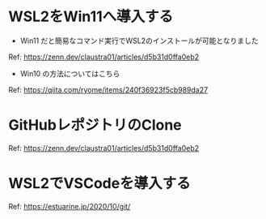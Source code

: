 # WSL2をWin11へ導入する

- Win11 だと簡易なコマンド実行でWSL2のインストールが可能となりました

Ref: https://zenn.dev/claustra01/articles/d5b31d0ffa0eb2

- Win10 の方法についてはこちら

Ref: https://qiita.com/ryome/items/240f36923f5cb989da27

# GitHubレポジトリのClone

Ref: https://zenn.dev/claustra01/articles/d5b31d0ffa0eb2

# WSL2でVSCodeを導入する

Ref: https://estuarine.jp/2020/10/git/